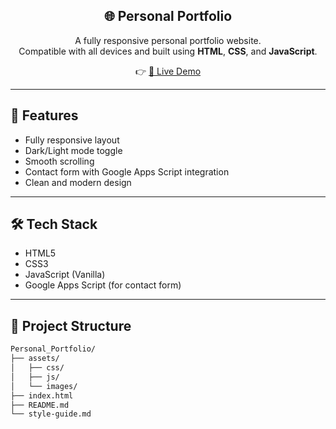 <div align="center">

  <h2 align="center">🌐 Personal Portfolio</h2>

  <p>
    A fully responsive personal portfolio website.<br />
    Compatible with all devices and built using <strong>HTML</strong>, <strong>CSS</strong>, and <strong>JavaScript</strong>.
  </p>

 👉 [🔗 Live Demo](https://Avadhut4244.github.io/Personal_Portfolio/)

</div>

---

## 📌 Features

- Fully responsive layout
- Dark/Light mode toggle
- Smooth scrolling
- Contact form with Google Apps Script integration
- Clean and modern design

---

## 🛠 Tech Stack

- HTML5
- CSS3
- JavaScript (Vanilla)
- Google Apps Script (for contact form)

---

## 📁 Project Structure

```bash
Personal_Portfolio/
├── assets/
│   ├── css/
│   ├── js/
│   └── images/
├── index.html
├── README.md
└── style-guide.md
